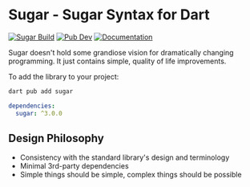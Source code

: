 # Sugar - Sugar Syntax for Dart
[![Sugar Build](https://github.com/forus-labs/cauldron/workflows/Sugar%20Build/badge.svg)](https://github.com/forus-labs/cauldron/actions?query=workflow%3A%22Sugar+Build%22)
[![Pub Dev](https://img.shields.io/pub/v/sugar)](https://pub.dev/packages/sugar)
[![Documentation](https://img.shields.io/badge/documentation-latest-brightgreen.svg)](https://pub.dev/documentation/sugar/latest/)

Sugar doesn't hold some grandiose vision for dramatically changing programming. It just contains simple, quality of life improvements.

To add the library to your project:
```bash
dart pub add sugar 
```

```yaml
dependencies:
  sugar: ^3.0.0
```

## Design Philosophy
* Consistency with the standard library's design and terminology
* Minimal 3rd-party dependencies
* Simple things should be simple, complex things should be possible
